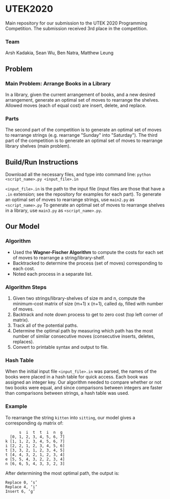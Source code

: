 # UTEK2020
Main repository for our submission to the UTEK 2020 Programming Competition. The submission received 3rd place in the competition.

### Team
Arsh Kadakia, Sean Wu, Ben Natra, Matthew Leung

## Problem
### Main Problem: Arrange Books in a Library
In a library, given the current arrangement of books, and a new desired arrangement, generate an optimal set of moves to rearrange the shelves. Allowed moves (each of equal cost) are insert, delete, and replace.

### Parts
The second part of the competition is to generate an optimal set of moves to rearrange strings (e.g. rearrange "Sunday" into "Saturday"). The third part of the competition is to generate an optimal set of moves to rearrange library shelves (main problem).


## Build/Run Instructions
Download all the necessary files, and type into command line:
```python <script_name>.py <input_file>.in```


```<input_file>.in``` is the path to the input file (input files are those that have a ```.in``` extension; see the repository for examples for each part). To generate an optimal set of moves to rearrange strings, use ```main2.py``` as ```<script_name>.py``` To generate an optimal set of moves to rearrange shelves in a library, use ```main3.py``` as   ```<script_name>.py```.

## Our Model
### Algorithm
- Used the **Wagner-Fischer Algorithm** to compute the costs for each set of moves to rearrange a string/library-shelf.
- Backtracked to determine the process (set of moves) corresponding to each cost.
- Noted each process in a separate list.

### Algorithm Steps
1. Given two strings/library-shelves of size m and n, compute the minimum-cost matrix of size (m+1) x (n+1), called ```dp```, filled with number of moves.
2. Backtrack and note down process to get to zero cost (top left corner of matrix).
3. Track all of the potential paths.
4. Determine the optimal path by measuring which path has the most number of similar consecutive moves (consecutive inserts, deletes, replaces).
5. Convert to printable syntax and output to file.

### Hash Table
When the initial input file ```<input_file>.in``` was parsed, the names of the books were placed in a hash table for quick access. Each book was assigned an integer key. Our algorithm needed to compare whether or not two books were equal, and since comparisons between integers are faster than comparisons between strings, a hash table was used.

### Example
To rearrange the string ```kitten``` into ```sitting```, our model gives a corresponding ```dp``` matrix of:
```
      s  i  t  t  i  n  g
  [0, 1, 2, 3, 4, 5, 6, 7]
k [1, 1, 2, 3, 4, 5, 6, 7]
i [2, 2, 1, 2, 3, 4, 5, 6]
t [3, 3, 2, 1, 2, 3, 4, 5]
t [4, 4, 3, 2, 1, 2, 3, 4]
e [5, 5, 4, 3, 2, 2, 3, 4]
n [6, 6, 5, 4, 3, 3, 2, 3]
```

After determining the most optimal path, the output is:
```
Replace 0, ‘s’
Replace 4, ‘i’
Insert 6, ‘g’
```
